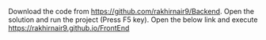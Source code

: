 Download the code from https://github.com/rakhirnair9/Backend.
Open the solution and run the project (Press F5 key).
Open the below link and execute https://rakhirnair9.github.io/FrontEnd
